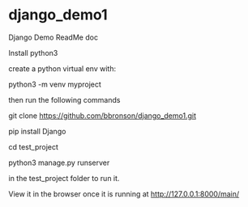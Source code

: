 # django_demo1
Django Demo ReadMe doc

Install python3

create a python virtual env with: 

python3 -m venv myproject

then run the following commands

git clone https://github.com/bbronson/django_demo1.git

pip install Django

cd test_project

python3 manage.py runserver

in the test_project folder to run it. 

View it in the browser once it is running at http://127.0.0.1:8000/main/
